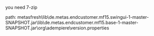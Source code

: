 
you need 7-zip

path: metasfresh\lib\de.metas.endcustomer.mf15.swingui-1-master-SNAPSHOT.jar\lib\de.metas.endcustomer.mf15.base-1-master-SNAPSHOT.jar\org\adempiere\version.properties


